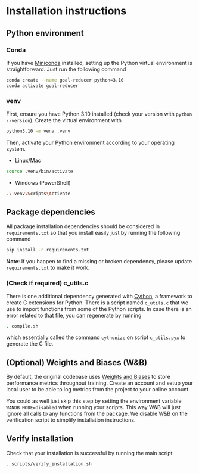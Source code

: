 # Installation instructions

## Python environment

### Conda

If you have [Miniconda](https://docs.anaconda.com/miniconda/install/) installed, setting up the Python virtual environment is straightforward. Just run the following command

```bash
conda create --name goal-reducer python=3.10
conda activate goal-reducer
```

### venv

First, ensure you have Python 3.10 installed (check your version with `python --version`). Create the virtual environment with

```bash
python3.10 -m venv .venv
```

Then, activate your Python environment according to your operating system.

* Linux/Mac

```bash
source .venv/bin/activate
```

* Windows (PowerShell)

```bash
.\.venv\Scripts\Activate
```


## Package dependencies

All package installation dependencies should be considered in `requirements.txt` so that you install easily just by running the following command

```bash
pip install -r requirements.txt
```

__Note__: If you happen to find a missing or broken dependency, please update  `requirements.txt` to make it work.



### (Check if required) c_utils.c

There is one additional dependency generated with [Cython](https://cython.org/), a framework to create C extensions for Python. There is a script named `c_utils.c` that we use to import functions from some of the Python scripts. In case there is an error related to that file, you can regenerate by running

```bash
. compile.sh
```

which essentially called the command `cythonize` on script `c_utils.pyx` to generate the C file.


## (Optional) Weights and Biases (W&B)

By default, the original codebase uses [Weights and Biases](https://wandb.ai/site/) to store performance metrics throughout training. Create an account and setup your local user to be able to log metrics from the project to your online account.

You could as well just skip this step by setting the environment variable `WANDB_MODE=disabled` when running your scripts. This way W&B will just ignore all calls to any functions from the package. We disable W&B on the verification script to simplify installation instructions.


## Verify installation

Check that your installation is successful by running the main script

```bash
. scripts/verify_installation.sh
```